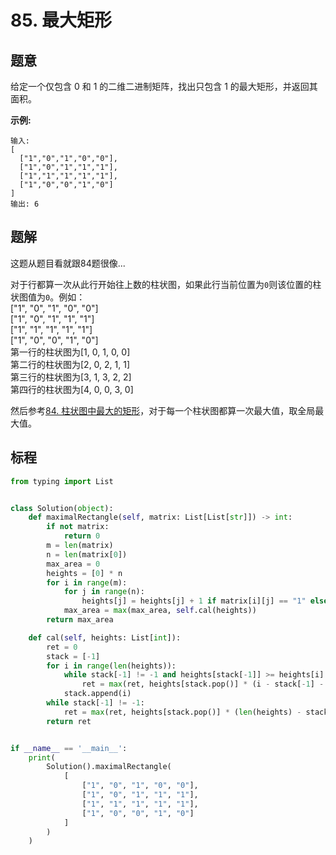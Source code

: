 # 85. 最大矩形

## 题意

给定一个仅包含 0 和 1 的二维二进制矩阵，找出只包含 1 的最大矩形，并返回其面积。

**示例:**
```
输入:
[
  ["1","0","1","0","0"],
  ["1","0","1","1","1"],
  ["1","1","1","1","1"],
  ["1","0","0","1","0"]
]
输出: 6
```

## 题解

这题从题目看就跟84题很像...

对于行都算一次从此行开始往上数的柱状图，如果此行当前位置为`0`则该位置的柱状图值为`0`。例如：  
["1", "0", "1", "0", "0"]  
["1", "0", "1", "1", "1"]  
["1", "1", "1", "1", "1"]  
["1", "0", "0", "1", "0"]  
第一行的柱状图为[1, 0, 1, 0, 0]  
第二行的柱状图为[2, 0, 2, 1, 1]  
第三行的柱状图为[3, 1, 3, 2, 2]  
第四行的柱状图为[4, 0, 0, 3, 0]  

然后参考[84. 柱状图中最大的矩形](https://github.com/barrylll/LeetCodeCN-Solutions/tree/master/Algorithms/0084.largestRectangleArea)，对于每一个柱状图都算一次最大值，取全局最大值。

## 标程

```python
from typing import List


class Solution(object):
    def maximalRectangle(self, matrix: List[List[str]]) -> int:
        if not matrix:
            return 0
        m = len(matrix)
        n = len(matrix[0])
        max_area = 0
        heights = [0] * n
        for i in range(m):
            for j in range(n):
                heights[j] = heights[j] + 1 if matrix[i][j] == "1" else 0
            max_area = max(max_area, self.cal(heights))
        return max_area

    def cal(self, heights: List[int]):
        ret = 0
        stack = [-1]
        for i in range(len(heights)):
            while stack[-1] != -1 and heights[stack[-1]] >= heights[i]:
                ret = max(ret, heights[stack.pop()] * (i - stack[-1] - 1))
            stack.append(i)
        while stack[-1] != -1:
            ret = max(ret, heights[stack.pop()] * (len(heights) - stack[-1] - 1))
        return ret


if __name__ == '__main__':
    print(
        Solution().maximalRectangle(
            [
                ["1", "0", "1", "0", "0"],
                ["1", "0", "1", "1", "1"],
                ["1", "1", "1", "1", "1"],
                ["1", "0", "0", "1", "0"]
            ]
        )
    )

```
